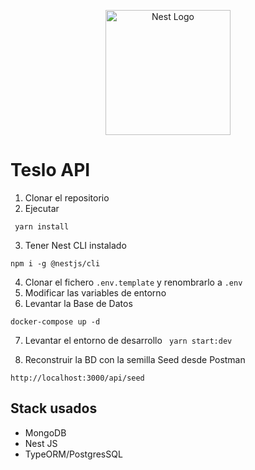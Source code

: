 <p align="center">
  <a href="http://nestjs.com/" target="blank"><img src="https://nestjs.com/img/logo-small.svg" width="200" alt="Nest Logo" /></a>
</p>

# Teslo API
  1. Clonar el repositorio
  2. Ejecutar
   ```
    yarn install
   ```
  3. Tener Nest CLI instalado
   ```
  npm i -g @nestjs/cli
   ```
  4. Clonar el fichero ```.env.template``` y renombrarlo a ```.env```
  5. Modificar las variables de entorno
  6. Levantar la Base de Datos 
   ```
  docker-compose up -d
   ```

  7. Levantar el entorno de desarrollo ``` yarn start:dev```

  8. Reconstruir la BD con la semilla Seed desde Postman
  ```
  http://localhost:3000/api/seed
  ```
## Stack usados
* MongoDB
* Nest JS
* TypeORM/PostgresSQL